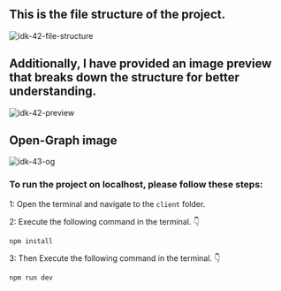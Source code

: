 ## This is the file structure of the project.

![idk-42-file-structure](https://github.com/movevirtual/idk-tailwindkit-instruction/assets/136367781/9268a158-ebfa-44f2-9c87-9455afe36232)

## Additionally, I have provided an image preview that breaks down the structure for better understanding.

![idk-42-preview](https://github.com/movevirtual/idk-tailwindkit-instruction/assets/136367781/329c9242-70d2-48ae-b124-f776c4a6d747)

## Open-Graph image

![idk-43-og](https://github.com/movevirtual/idk-tailwindkit-instruction/assets/136367781/6adfb6d8-035e-4a00-9d80-96467c704116)

### To run the project on localhost, please follow these steps:

1: Open the terminal and navigate to the `client` folder.

2: Execute the following command in the terminal. 👇

```
npm install
```

3: Then Execute the following command in the terminal. 👇

```
npm run dev
```
